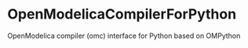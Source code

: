 # OpenModelicaCompilerForPython
OpenModelica compiler (omc)  interface for Python based on  OMPython
